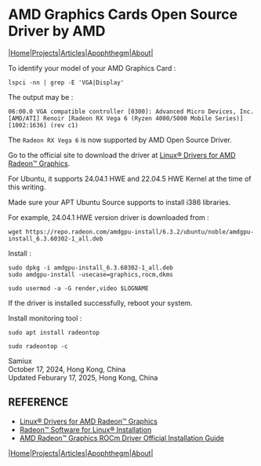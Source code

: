 # AMD Graphics Cards Open Source Driver by AMD

|[Home](/README.md)|[Projects](/projects.md)|[Articles](/articles.md)|[Apophthegm](/apophthegm.md)|[About](/about.md)|

To identify your model of your AMD Graphics Card :

```
lspci -nn | grep -E 'VGA|Display'
```

The output may be :

```
06:00.0 VGA compatible controller [0300]: Advanced Micro Devices, Inc. [AMD/ATI] Renoir [Radeon RX Vega 6 (Ryzen 4000/5000 Mobile Series)] [1002:1636] (rev c1)
```

The ```Radeon RX Vega 6``` is now supported by AMD Open Source Driver.

Go to the official site to download the driver at [Linux® Drivers for AMD Radeon™ Graphics](https://www.amd.com/en/support/download/linux-drivers.html).  

For Ubuntu, it supports 24.04.1 HWE and 22.04.5 HWE Kernel at the time of this writing.

Made sure your APT Ubuntu Source supports to install i386 libraries.

For example, 24.04.1 HWE version driver is downloaded from :

```
wget https://repo.radeon.com/amdgpu-install/6.3.2/ubuntu/noble/amdgpu-install_6.3.60302-1_all.deb
```

Install :

```
sudo dpkg -i amdgpu-install_6.3.60302-1_all.deb
sudo amdgpu-install -usecase=graphics,rocm,dkms
```

```
sudo usermod -a -G render,video $LOGNAME
```

If the driver is installed successfully, reboot your system.

Install monitoring tool :

```
sudo apt install radeontop

sudo radeontop -c
```

Samiux  
October 17, 2024, Hong Kong, China  
Updated Feburary 17, 2025, Hong Kong, China  

## REFERENCE

- [Linux® Drivers for AMD Radeon™ Graphics](https://www.amd.com/en/support/download/linux-drivers.html)  
- [Radeon™ Software for Linux® Installation](https://amdgpu-install.readthedocs.io/en/latest/)  
- [AMD Radeon™ Graphics ROCm Driver Official Installation Guide](https://rocm.docs.amd.com/projects/radeon/en/latest/docs/install/native_linux/install-radeon.html)  

|[Home](/README.md)|[Projects](/projects.md)|[Articles](/articles.md)|[Apophthegm](/apophthegm.md)|[About](/about.md)|
